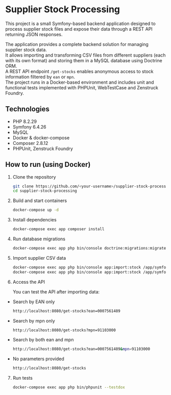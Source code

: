 # Supplier Stock Processing

This project is a small Symfony-based backend application designed to process supplier stock files and expose their data through a REST API returning JSON responses.

The application provides a complete backend solution for managing supplier stock data.  
It allows importing and transforming CSV files from different suppliers (each with its own format) and storing them in a MySQL database using Doctrine ORM.  
A REST API endpoint `/get-stocks` enables anonymous access to stock information filtered by `ean` or `mpn`.  
The project runs in a Docker-based environment and includes unit and functional tests implemented with PHPUnit, WebTestCase and Zenstruck Foundry.

## Technologies
- PHP 8.2.29
- Symfony 6.4.26
- MySQL
- Docker & docker-compose
- Composer 2.8.12
- PHPUnit, Zenstruck Foundry

## How to run (using Docker)

1. Clone the repository
    ```bash
   git clone https://github.com/<your-username>/supplier-stock-processing.git
   cd supplier-stock-processing
2. Build and start containers
    ```bash
    docker-compose up -d
3. Install dependencies
    ```bash
    docker-compose exec app composer install
4. Run database migrations
    ```bash
    docker-compose exec app php bin/console doctrine:migrations:migrate
5. Import supplier CSV data
    ```bash
    docker-compose exec app php bin/console app:import:stock /app/symfony/data/lorotom.csv Lorotom
    docker-compose exec app php bin/console app:import:stock /app/symfony/data/trah.csv Trah
6. Access the API

    You can test the API after importing data:

- Search by EAN only
    ```bash
    http://localhost:8080/get-stocks?ean=0007561489

- Search by mpn only
    ```bash
    http://localhost:8080/get-stocks?mpn=91103000

- Search by both ean and mpn
    ```bash
    http://localhost:8080/get-stocks?ean=0007561489&mpn=91103000

- No parameters provided 
    ```bash
    http://localhost:8080/get-stocks
7. Run tests
    ```bash
    docker-compose exec app php bin/phpunit --testdox